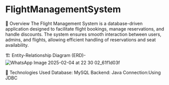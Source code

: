 # FlightManagementSystem
📌 Overview
The Flight Management System is a database-driven application designed to facilitate flight bookings, manage reservations, and handle discounts. The system ensures smooth interaction between users, admins, and flights, allowing efficient handling of reservations and seat availability.

🏗 Entity-Relationship Diagram (ERD)-
![WhatsApp Image 2025-02-04 at 22 30 02_61f1d03f](https://github.com/user-attachments/assets/161b03ce-e0c7-47ff-b8a0-c6269d9e4c49)

🚀 Technologies Used
Database: MySQL 
Backend: Java 
Connection:Using JDBC
